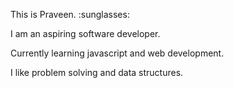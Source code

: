 <p>This is Praveen. :sunglasses: </p> 
<p>I am an aspiring software developer.</p>
<p>Currently learning javascript and web development.</p>
<p>I like problem solving and data structures.</p>
<img src = 'profile.jpg>

</p>
<h4>Things that I know:</h4>
<p>:arrow_right: Java</p>
<p>:arrow_right: C++</p>
<p>:arrow_right: Git</p>
<p>:arrow_right: HTML</p>
<p>:arrow_right: CSS</p>

<p><img src="https://komarev.com/ghpvc/?username=praveenkesarwani"> &nbsp  &nbsp  <img src="https://img.shields.io/github/followers/praveenkesarwani"> </P>

<p>Reach me at :  &nbsp  <a href="https://twitter.com/praveenkesarwa6" rel="nofollow"><img align="center" src="https://camo.githubusercontent.com/7bb377436f06f85e9a9b4c88a360849bbdbaf99d/68747470733a2f2f696d672e736869656c64732e696f2f62616467652f547769747465722d2d5f2e7376673f7374796c653d736f6369616c266c6f676f3d74776974746572" alt="Twitter" data-canonical-src="https://img.shields.io/badge/Twitter--_.svg?style=social&amp;logo=twitter" style="max-width:100%;"></a>
</p>

<br>
<img align="center" src="https://github-readme-stats.vercel.app/api?username=praveenkesarwani&show_icons=true&theme=radical"style="max-width:100%;">
